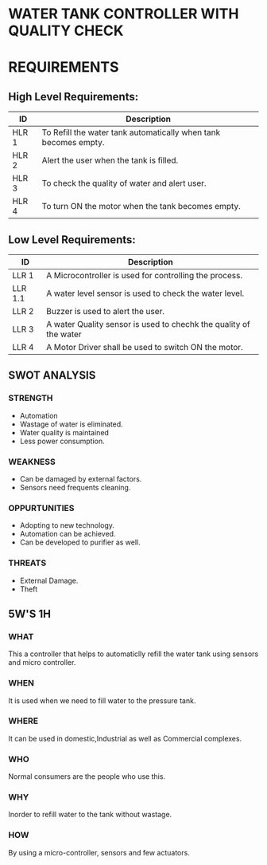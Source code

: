 # WATER TANK CONTROLLER WITH QUALITY CHECK

# REQUIREMENTS
 
 ## High Level Requirements:

ID     | Description
-------| -----------------------------------------
HLR 1  |To Refill the water tank automatically when tank becomes empty.
HLR 2  |Alert the user when the tank is filled.
HLR 3  |To check the quality of water and alert user.
HLR 4  |To turn ON the motor when the tank becomes empty.

## Low Level Requirements:


ID     | Description
-------| -----------------------------------------
LLR 1  |A Microcontroller is used for controlling the process.
LLR 1.1  |A water level sensor is used to check the water level.
LLR 2  |Buzzer is used to alert the user.
LLR 3  |A water Quality sensor is used to chechk the quality of the water
LLR 4  |A Motor Driver shall be used to switch ON the motor.

## SWOT ANALYSIS

### STRENGTH

  * Automation
  * Wastage of water is eliminated.
  * Water quality is maintained
  * Less power consumption.

### WEAKNESS

  * Can be damaged by external factors.
  * Sensors need frequents cleaning.

### OPPURTUNITIES

  * Adopting to new technology.
  * Automation can be achieved.
  * Can be developed to purifier as well.

### THREATS

  * External Damage.
  * Theft

## 5W'S 1H

### WHAT
   This a controller that helps to automaticlly refill the water tank using sensors and micro controller.
### WHEN
   It is used when we need to fill water to the pressure tank.
### WHERE
   It can be used in domestic,Industrial as well as Commercial complexes.
### WHO
   Normal consumers are the people who use this.
### WHY
   Inorder to refill water to the tank without wastage.
### HOW
   By using a micro-controller, sensors and few actuators.
